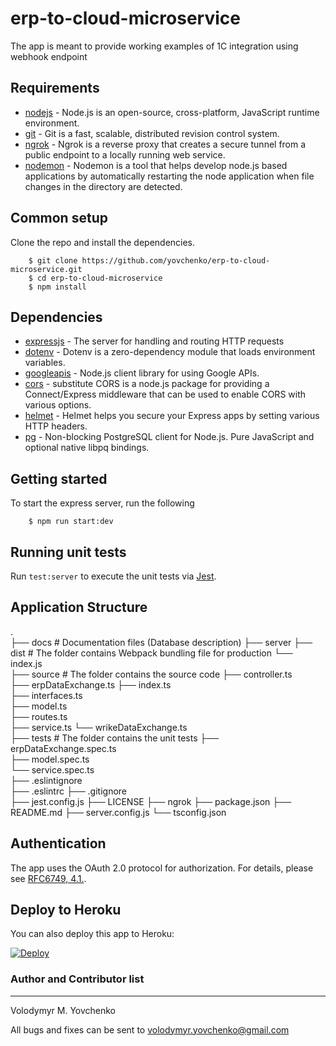 # erp-to-cloud-microservice

The app is meant to provide working examples of 1C integration using webhook endpoint

## Requirements

- [nodejs](https://github.com/nodejs/node) - Node.js is an open-source, cross-platform, JavaScript runtime environment.
- [git](https://github.com/git/git) - Git is a fast, scalable, distributed revision control system.
- [ngrok](https://github.com/inconshreveable/ngrok) - Ngrok is a reverse proxy that creates a secure tunnel from a public endpoint to a locally running web service.
- [nodemon](https://github.com/remy/nodemon) - Nodemon is a tool that helps develop node.js based applications by automatically restarting the node application when file changes in the directory are detected.

## Common setup

Clone the repo and install the dependencies.

        $ git clone https://github.com/yovchenko/erp-to-cloud-microservice.git
        $ cd erp-to-cloud-microservice
        $ npm install

## Dependencies

- [expressjs](https://github.com/expressjs/express) - The server for handling and routing HTTP requests
- [dotenv](https://github.com/motdotla/dotenv) - Dotenv is a zero-dependency module that loads environment variables.
- [googleapis](https://github.com/googleapis/googleapis) - Node.js client library for using Google APIs.
- [cors](https://github.com/expressjs/cors) - substitute CORS is a node.js package for providing a Connect/Express middleware that can be used to enable CORS with various options.
- [helmet](https://github.com/helmetjs/helmet) - Helmet helps you secure your Express apps by setting various HTTP headers.
- [pg](https://github.com/brianc/node-postgres) - Non-blocking PostgreSQL client for Node.js. Pure JavaScript and optional native libpq bindings.

## Getting started 

To start the express server, run the following

        $ npm run start:dev

## Running unit tests

Run `test:server` to execute the unit tests via [Jest](https://jestjs.io).

## Application Structure
   .                 
    ├── docs                    # Documentation files (Database description)
    ├── server 
        ├── dist                # The folder contains Webpack bundling file for production
            └── index.js        
        ├── source              # The folder contains the source code
            ├── controller.ts   
            ├── erpDataExchange.ts
            ├── index.ts         
            ├── interfaces.ts   
            ├── model.ts        
            ├── routes.ts       
            ├── service.ts
            └── wrikeDataExchange.ts  
        ├── tests                          # The folder contains the unit tests 
            ├── erpDataExchange.spec.ts    
            ├── model.spec.ts              
            └── service.spec.ts            
    ├── .eslintignore           
    ├── .eslintrc 
    ├── .gitignore   
    ├── jest.config.js 
    ├── LICENSE
    ├── ngrok
    ├── package.json 
    ├── README.md
    ├── server.config.js 
    └── tsconfig.json

## Authentication

The app uses the OAuth 2.0 protocol for authorization. For details, please see [RFC6749, 4.1.](https://tools.ietf.org/html/rfc6749#section-4.1).

## Deploy to Heroku
You can also deploy this app to Heroku:

[![Deploy](https://www.herokucdn.com/deploy/button.svg)](https://heroku.com/deploy)

### Author and Contributor list 
---------------------------
Volodymyr M. Yovchenko

All bugs and fixes can be sent to volodymyr.yovchenko@gmail.com
